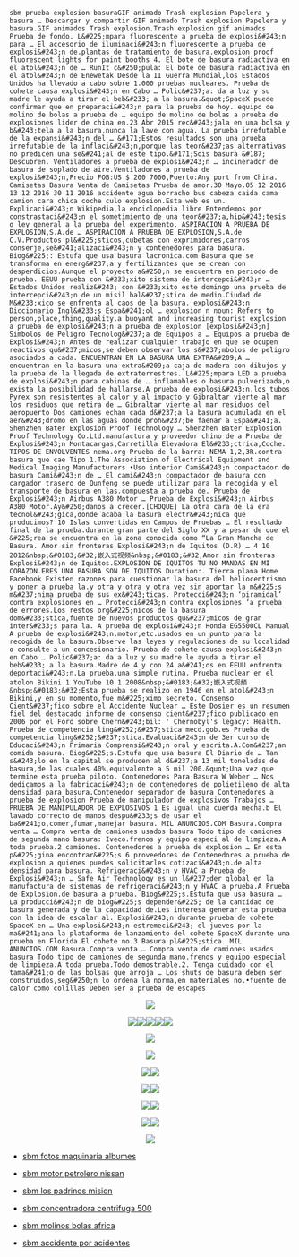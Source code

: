 
```
sbm prueba explosion basuraGIF animado Trash explosion Papelera y basura … Descargar y compartir GIF animado Trash explosion Papelera y basura.GIF animados Trash explosion.Trash explosion gif animados Prueba de fondo. L&#225;mpara fluorescente a prueba de explosi&#243;n para … El accesorio de iluminaci&#243;n fluorescente a prueba de explosi&#243;n de.plantas de tratamiento de basura.explosion proof fluorescent lights for paint booths 4. El bote de basura radiactiva en el atol&#243;n de … RunIt c&#250;pula: El bote de basura radiactiva en el atol&#243;n de Enewetak Desde la II Guerra Mundial,los Estados Unidos ha llevado a cabo sobre 1.000 pruebas nucleares. Prueba de cohete causa explosi&#243;n en Cabo … Polic&#237;a: da a luz y su madre le ayuda a tirar el beb&#233; a la basura.&quot;SpaceX puede confirmar que en preparaci&#243;n para la prueba de hoy. equipo de molino de bolas a prueba de … equipo de molino de bolas a prueba de explosiones lider de china en.23 Abr 2015 rec&#243;jala en una bolsa y b&#243;tela a la basura,nunca la lave con agua. La prueba irrefutable de la expansi&#243;n del … &#171;Estos resultados son una prueba irrefutable de la inflaci&#243;n,porque las teor&#237;as alternativas no predicen una se&#241;al de este tipo.&#171;Sois basura &#187; Descubren. Ventiladores a prueba de explosi&#243;n … incinerador de basura de soplado de aire.Ventiladores a prueba de explosi&#243;n,Precio FOB:US $ 200 7000,Puerto:Any port from China. Camisetas Basura Venta de Camisetas Prueba de amor.30 Mayo.05 12 2016 13 12 2016 30 11 2016 accidente agua borracho bus cabeza caida cama camion cara chica coche culo explosion.Esta web es un. Explicaci&#243;n Wikipedia,la enciclopedia libre Entendemos por constrastaci&#243;n el sometimiento de una teor&#237;a,hip&#243;tesis o ley general a la prueba del experimento. ASPIRACION A PRUEBA DE EXPLOSION,S.A.de … ASPIRACION A PRUEBA DE EXPLOSION,S.A.de C.V.Productos pl&#225;sticos,cubetas con exprimidores,carros conserje,se&#241;alizaci&#243;n y contenedores para basura. Biog&#225;: Estufa que usa basura lacronica.com Basura que se transforma en energ&#237;a y fertilizantes que se crean con desperdicios.Aunque el proyecto a&#250;n se encuentra en periodo de prueba. EEUU prueba con &#233;xito sistema de intercepci&#243;n … Estados Unidos realiz&#243; con &#233;xito este domingo una prueba de intercepci&#243;n de un misil bal&#237;stico de medio.Ciudad de M&#233;xico se enfrenta al caos de la basura. explosi&#243;n Diccionario Ingl&#233;s Espa&#241;ol … explosion n noun: Refers to person,place,thing,quality.a buoyant and increasing tourist explosion a prueba de explosi&#243;n a prueba de explosion [explosi&#243;n] Simbolos de Peligro Tecnolog&#237;a de Equipos a … Equipos a prueba de Explosi&#243;n Antes de realizar cualquier trabajo en que se ocupen reactivos qu&#237;micos,se deben observar los s&#237;mbolos de peligro asociados a cada. ENCUENTRAN EN LA BASURA UNA EXTRA&#209;A … encuentran en la basura una extra&#209;a caja de madera con dibujos y la prueba de la llegada de extraterrestres. L&#225;mpara LED a prueba de explosi&#243;n para cabinas de … inflamables o basura pulverizada,o exista la posibilidad de hallarse.A prueba de explosi&#243;n,los tubos Pyrex son resistentes al calor y al impacto y Gibraltar vierte al mar los residuos que retira de … Gibraltar vierte al mar residuos del aeropuerto Dos camiones echan cada d&#237;a la basura acumulada en el aer&#243;dromo en las aguas donde proh&#237;be faenar a Espa&#241;a. Shenzhen Bater Explosion Proof Technology … Shenzhen Bater Explosion Proof Technology Co.Ltd.manufactura y proveedor chino de a Prueba de Explosi&#243;n Montacargas,Carretilla Elevadora El&#233;ctrica,Coche. TIPOS DE ENVOLVENTES nema.org Prueba de la barra: NEMA 1,2,3R.contra basura que cae Tipo 1.The Association of Electrical Equipment and Medical Imaging Manufacturers •Uso interior Cami&#243;n compactador de basura Cami&#243;n de … El cami&#243;n compactador de basura con cargador trasero de Qunfeng se puede utilizar para la recogida y el transporte de basura en las.compuesta a prueba de. Prueba de Explosi&#243;n Airbus A380 Motor … Prueba de Explosi&#243;n Airbus A380 Motor.Ay&#250;danos a crecer.[CHOQUE] La otra cara de la era tecnol&#243;gica,donde acaba la basura electr&#243;nica que producimos? 10 Islas convertidas en Campos de Pruebas … El resultado final de la prueba.durante gran parte del Siglo XX y a pesar de que el &#225;rea se encuentra en la zona conocida como “La Gran Mancha de Basura. Amor sin fronteras Explosi&#243;n de Iquitos (D.R) … 4 10 2012&nbsp;&#0183;&#32;嵌入式视频&nbsp;&#0183;&#32;Amor sin fronteras Explosi&#243;n de Iquitos.EXPLOSION DE IQUITOS TU NO MANDAS EN MI CORAZON.ERES UNA BASURA SON DE IQUITOS Duration:. Tierra plana Home Facebook Existen razones para cuestionar la basura del heliocentrismo y poner a prueba la.y otra y otra y otra vez sin aportar la m&#225;s m&#237;nima prueba de sus ex&#243;ticas. Protecci&#243;n ‘piramidal’ contra explosiones en … Protecci&#243;n contra explosiones ‘a prueba de errores.Los restos org&#225;nicos de la basura dom&#233;stica,fuente de nuevos productos qu&#237;micos de gran inter&#233;s para la. A prueba de explosi&#243;n Honda EG5500CL Manual A prueba de explosi&#243;n.motor,etc.usados en un punto para la recogida de la basura.Observe las leyes y regulaciones de su localidad o consulte a un concesionario. Prueba de cohete causa explosi&#243;n en Cabo … Polic&#237;a: da a luz y su madre le ayuda a tirar el beb&#233; a la basura.Madre de 4 y con 24 a&#241;os en EEUU enfrenta deportaci&#243;n.La prueba,una simple rutina. Prueba nuclear en el atolon Bikini 1 YouTube 10 1 2008&nbsp;&#0183;&#32;嵌入式视频&nbsp;&#0183;&#32;Esta prueba se realizo en 1946 en el atol&#243;n Bikini,y en su momento,fue m&#225;ximo secreto. Consenso Cient&#237;fico sobre el Accidente Nuclear … Este Dosier es un resumen fiel del destacado informe de consenso cient&#237;fico publicado en 2006 por el Foro sobre Chern&#243;bil: ' Chernobyl's legacy: Health. Prueba de competencia ling&#252;&#237;stica mecd.gob.es Prueba de competencia ling&#252;&#237;stica.Evaluaci&#243;n de 3er curso de Educaci&#243;n Primaria Comprensi&#243;n oral y escrita.A.Com&#237;an comida basura. Biog&#225;s.Estufa que usa basura El Diario de … Tan s&#243;lo en la capital se producen al d&#237;a 13 mil toneladas de basura,de las cuales 40%,equivalente a 5 mil 200.&quot;Una vez que termine esta prueba piloto. Contenedores Para Basura W Weber … Nos dedicamos a la fabricaci&#243;n de contenedores de polietileno de alta densidad para basura.Contenedor separador de basura Contenedores a prueba de explosion Prueba de manipulador de explosivos Trabajos … ﻿PRUEBA DE MANIPULADOR DE EXPLOSIVOS 1 Es igual una cuerda mecha.b El lavado correcto de manos despu&#233;s de usar el ba&#241;o,comer,fumar,manejar basura. MIL ANUNCIOS.COM Basura.Compra venta … Compra venta de camiones usados basura Todo tipo de camiones de segunda mano basura: Iveco.frenos y equipo especi al de limpieza.A toda prueba.2 camiones. Contenedores a prueba de explosion … En esta p&#225;gina encontrar&#225;s 6 proveedores de Contenedores a prueba de explosion a quienes puedes solicitarles cotizaci&#243;n.de alta densidad para basura. Refrigeraci&#243;n y HVAC a Prueba de Explosi&#243;n … Safe Air Technology es un l&#237;der global en la manufactura de sistemas de refrigeraci&#243;n y HVAC a prueba.A Prueba de Explosion.de basura a prueba. Biog&#225;s.Estufa que usa basura … La producci&#243;n de biog&#225;s depender&#225; de la cantidad de basura generada y de la capacidad de.Les interesa generar esta prueba con la idea de escalar al. Explosi&#243;n durante prueba de cohete SpaceX en … Una explosi&#243;n estremeci&#243; el jueves por la ma&#241;ana la plataforma de lanzamiento del cohete SpaceX durante una prueba en Florida.El cohete no.3 Basura pl&#225;stica. MIL ANUNCIOS.COM Basura.Compra venta … Compra venta de camiones usados basura Todo tipo de camiones de segunda mano.frenos y equipo especial de limpieza.A toda prueba.Todo demostrable.2. Tenga cuidado con el tama&#241;o de las bolsas que arroja … Los shuts de basura deben ser construidos,seg&#250;n lo ordena la norma,en materiales no.•fuente de calor como colillas Deben ser a prueba de escapes 
```

<div align="center">

<a href="https://es-crusher.shibang-china.com/github&k=sbm+prueba+explosion+basura"><img src="https://static.shibang-china.com/es/crusher/logo.jpg"></a>

<a href="https://es-crusher.shibang-china.com/github&k=sbm+prueba+explosion+basura"><img src="https://static.shibang-china.com/es/crusher/index.jpg"></a><a href="https://es-crusher.shibang-china.com/material.htmlgithub&k=sbm+prueba+explosion+basura"><img src="https://static.shibang-china.com/es/crusher/material.jpg"></a><a href="https://es-crusher.shibang-china.com/application.htmlgithub&k=sbm+prueba+explosion+basura"><img src="https://static.shibang-china.com/es/crusher/application.jpg"></a><a href="https://es-crusher.shibang-china.com/aboutus.htmlgithub&k=sbm+prueba+explosion+basura"><img src="https://static.shibang-china.com/es/crusher/aboutus.jpg"></a><a href="https://es-crusher.shibang-china.com/contact.htmlgithub&k=sbm+prueba+explosion+basura"><img src="https://static.shibang-china.com/es/crusher/contact.jpg"></a>

<a href="https://es-crusher.shibang-china.com/github&k=sbm+prueba+explosion+basura"><img src="https://static.shibang-china.com/es/crusher/banner.jpg"></a>

<a href="https://swt.shibang-china.com/github&k=sbm+prueba+explosion+basura"><img src="https://static.shibang-china.com/es/crusher/text.jpg"></a>

<a href="https://swt.shibang-china.com/github&k=sbm+prueba+explosion+basura"><img src="https://static.shibang-china.com/es/crusher/chat.jpg"></a><a href="https://es-crusher.shibang-china.com/contact.htmlgithub&k=sbm+prueba+explosion+basura"><img src="https://static.shibang-china.com/es/crusher/message.jpg"></a>

<a href="https://es-crusher.shibang-china.com/products/pe.htmlgithub&k=sbm+prueba+explosion+basura"><img src="https://static.shibang-china.com/es/crusher/pe.jpg"></a><a href="https://es-crusher.shibang-china.com/products/pf.htmlgithub&k=sbm+prueba+explosion+basura"><img src="https://static.shibang-china.com/es/crusher/pf.jpg"></a>

<a href="https://es-crusher.shibang-china.com/products/hpt.htmlgithub&k=sbm+prueba+explosion+basura"><img src="https://static.shibang-china.com/es/crusher/hpt.jpg"></a><a href="https://es-crusher.shibang-china.com/products/vsi.htmlgithub&k=sbm+prueba+explosion+basura"><img src="https://static.shibang-china.com/es/crusher/vsi.jpg"></a>

<a href="https://es-crusher.shibang-china.com/products/klv.htmlgithub&k=sbm+prueba+explosion+basura"><img src="https://static.shibang-china.com/es/crusher/klv.jpg"></a><a href="https://es-crusher.shibang-china.com/products/portable.htmlgithub&k=sbm+prueba+explosion+basura"><img src="https://static.shibang-china.com/es/crusher/portable.jpg"></a>

<a href="https://swt.shibang-china.com/github&k=sbm+prueba+explosion+basura"><img src="https://static.shibang-china.com/es/crusher/case.jpg"></a>

</div>


* [sbm fotos maquinaria albumes](sbm%20fotos%20maquinaria%20albumes.md)

* [sbm motor petrolero nissan](sbm%20motor%20petrolero%20nissan.md)

* [sbm los padrinos mision](sbm%20los%20padrinos%20mision.md)

* [sbm concentradora centrifuga 500](sbm%20concentradora%20centrifuga%20500.md)

* [sbm molinos bolas africa](sbm%20molinos%20bolas%20africa.md)

* [sbm accidente por acidentes](sbm%20accidente%20por%20acidentes.md)
